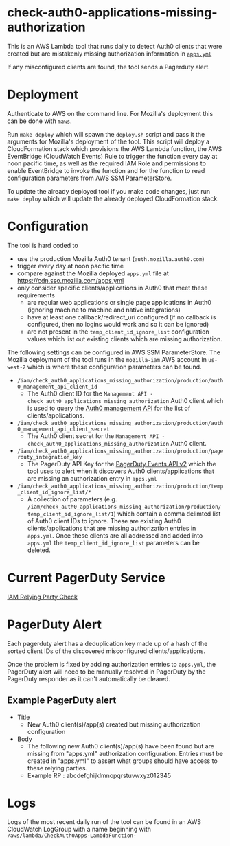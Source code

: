 # check-auth0-applications-missing-authorization

This is an AWS Lambda tool that runs daily to detect Auth0 clients that
were created but are mistakenly missing authorization information in [`apps.yml`](https://github.com/mozilla-iam/sso-dashboard-configuration/blob/master/apps.yml) 

If any misconfigured clients are found, the tool sends a Pagerduty alert.

# Deployment

Authenticate to AWS on the command line. For Mozilla's deployment this can be
done with [`maws`](https://github.com/mozilla-iam/mozilla-aws-cli).

Run `make deploy` which will spawn the `deploy.sh` script and pass it the
arguments for Mozilla's deployment of the tool. This script will deploy a
CloudFormation stack which provisions the AWS Lambda function, the AWS
EventBridge (CloudWatch Events) Rule to trigger the function every day at noon 
pacific time, as well as the required IAM Role and permissions to enable
EventBridge to invoke the function and for the function to read configuration
parameters from AWS SSM ParameterStore.

To update the already deployed tool if you make code changes, just run
`make deploy` which will update the already deployed CloudFormation stack.

# Configuration

The tool is hard coded to 

* use the production Mozilla Auth0 tenant (`auth.mozilla.auth0.com`)
* trigger every day at noon pacific time
* compare against the Mozilla deployed `apps.yml` file at https://cdn.sso.mozilla.com/apps.yml
* only consider specific clients/applications in Auth0 that meet these 
  requirements
  * are regular web applications or single page applications in Auth0
    (ignoring machine to machine and native integrations)
  * have at least one callback/redirect_uri configured (if no callback is
    configured, then no logins would work and so it can be ignored)
  * are not present in the `temp_client_id_ignore_list` configuration values
    which list out existing clients which are missing authorization.

The following settings can be configured in AWS SSM ParameterStore. The Mozilla
deployment of the tool runs in the `mozilla-iam` AWS account in `us-west-2`
which is where these configuration parameters can be found.

* `/iam/check_auth0_applications_missing_authorization/production/auth0_management_api_client_id`
  * The Auth0 client ID for the `Management API - check_auth0_applications_missing_authorization`
    Auth0 client which is used to query the [Auth0 management API](https://auth0.com/docs/api/management/v2#!/Clients/get_clients)
    for the list of clients/applications.
* `/iam/check_auth0_applications_missing_authorization/production/auth0_management_api_client_secret`
  * The Auth0 client secret for the `Management API - check_auth0_applications_missing_authorization`
    Auth0 client.
* `/iam/check_auth0_applications_missing_authorization/production/pagerduty_integration_key`
  * The PagerDuty API Key for the [PagerDuty Events API v2](https://developer.pagerduty.com/docs/ZG9jOjExMDI5NTgw-events-api-v2-overview)
    which the tool uses to alert when it discovers Auth0 clients/applications
    that are missing an authorization entry in `apps.yml`
* `/iam/check_auth0_applications_missing_authorization/production/temp_client_id_ignore_list/*`
  * A collection of parameters (e.g. `/iam/check_auth0_applications_missing_authorization/production/temp_client_id_ignore_list/1`)
    which contain a comma delimted list of Auth0 client IDs to ignore. These are
    existing Auth0 clients/applications that are missing authorization entries
    in `apps.yml`. Once these clients are all addressed and added into 
    `apps.yml` the `temp_client_id_ignore_list` parameters can be deleted.

# Current PagerDuty Service

[IAM Relying Party Check](https://mozilla.pagerduty.com/service-directory/P2DSVSF)

# PagerDuty Alert

Each pagerduty alert has a deduplication key made up of a hash of the sorted
client IDs of the discovered misconfigured clients/applications.

Once the problem is fixed by adding authorization entries to `apps.yml`, the
PagerDuty alert will need to be manually resolved in PagerDuty by the PagerDuty
responder as it can't automatically be cleared.

## Example PagerDuty alert

* Title 
  * New Auth0 client(s)/app(s) created but missing authorization configuration
* Body 
  * The following new Auth0 client(s)/app(s) have been found but are missing 
    from "apps.yml" authorization configuration. Entries must be created in 
    "apps.yml" to assert what groups should have access to these relying 
    parties.
  * Example RP : abcdefghijklmnopqrstuvwxyz012345

# Logs

Logs of the most recent daily run of the tool can be found in an AWS CloudWatch
LogGroup with a name beginning with `/aws/lambda/CheckAuth0Apps-LambdaFunction-`

